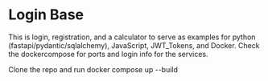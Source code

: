 # Login Base

This is login, registration, and a calculator to serve as examples for python (fastapi/pydantic/sqlalchemy), JavaScript, JWT_Tokens, and Docker. Check the dockercompose for ports and login info for the services. 

Clone the repo and run docker compose up --build 